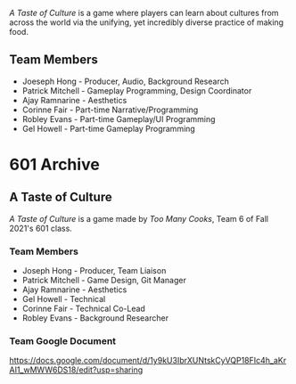 *A Taste of Culture* is a game where players can learn about cultures from across the world via the unifying, yet incredibly diverse practice of making food.

## Team Members
 - Joeseph Hong - Producer, Audio, Background Research
 - Patrick Mitchell - Gameplay Programming, Design Coordinator
 - Ajay Ramnarine - Aesthetics
 - Corinne Fair - Part-time Narrative/Programming
 - Robley Evans - Part-time Gameplay/UI Programming
 - Gel Howell - Part-time Gameplay Programming





# 601 Archive
## A Taste of Culture
 *A Taste of Culture* is a game made by *Too Many Cooks*, Team 6 of Fall 2021's 601 class.
### Team Members
 - Joseph Hong - Producer, Team Liaison
 - Patrick Mitchell - Game Design, Git Manager
 - Ajay Ramnarine - Aesthetics 
 - Gel Howell - Technical
 - Corinne Fair - Technical Co-Lead
 - Robley Evans - Background Researcher
### Team Google Document
 https://docs.google.com/document/d/1y9kU3IbrXUNtskCyVQP18FIc4h_aKrAI1_wMWW6DS18/edit?usp=sharing
